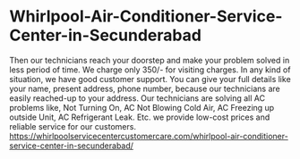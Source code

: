 # Whirlpool-Air-Conditioner-Service-Center-in-Secunderabad
  Then our technicians reach your doorstep and make your problem solved in less period of time. We charge only 350/- for visiting charges. In any kind of situation, we have good customer support. You can give your full details like your name, present address, phone number, because our technicians are easily reached-up to your address. Our technicians are solving all AC problems like, Not Turning On, AC Not Blowing Cold Air, AC Freezing up outside Unit, AC Refrigerant Leak.  Etc. we provide low-cost prices and reliable service for our customers.   https://whirlpoolservicecentercustomercare.com/whirlpool-air-conditioner-service-center-in-secunderabad/
